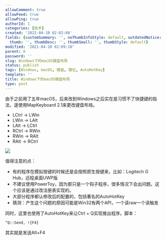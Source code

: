 ```yaml
---
allowComment: true
allowFeed: true
allowPing: true
authorId: 1
categories: [技术]
created: '2021-04-10 02:02:00'
fields: {customSummary: '', noThumbInfoStyle: default, outdatedNotice: 'no', reprint: standard,
  thumb: '', thumbDesc: '', thumbSmall: '', thumbStyle: default}
modified: '2021-04-10 02:09:10'
parent: 0
password: ''
slug: Windows下的macOS键盘布局
status: publish
tags: [Windows, macOS, 键盘, 键位, AutoHotKey]
template: ''
title: Windows下的macOS键盘布局
type: post
---
```

由于之前用了五年macOS，后来改到Windows之后实在是习惯不了快捷键的指法，遂使用MapKeyboard 2.1来更改键盘布局。

- LCtrl -> LWin
- LWin -> LAlt
- LAlt -> LCtrl
- RCtrl -> RWin
- RWin -> RAlt
- RAlt -> RCtrl

![](https://cdn.jsdelivr.net/gh/JeffersonQin/blog-asset@latest/usr/picgo/20210410020428.png)

值得注意的点：
- 有的程序在模拟按键的时候还是会按照原生按键来，比如：Logitech G Hub，远程桌面UWP版
- 不建议使用PowerToy，因为那只是一个钩子程序，很多情况下会出问题。这个应该是通过改注册表实现的。
- 大部分程序都认修改后的配置的，包括著名的AutoHotKey
- 猜测：产生这个问题的原因可能是Win32有两个API，一个读raw一个读触发

同时，这里也使用了AutoHotKey来让Ctrl + Q实现推出程序。脚本：
```
^Q::Send, !{F4}
```
其实就是发送Alt+F4